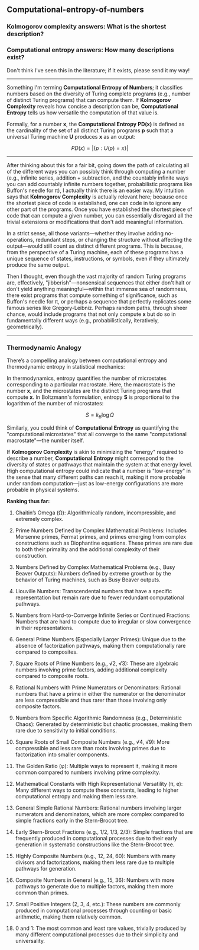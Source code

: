 ## Computational-entropy-of-numbers

### Kolmogorov complexity answers: What is the shortest description?  
### Computational entropy answers: How many descriptions exist?

Don't think I've seen this in the literature; if it exists, please send it my way!

---

Something I'm terming **Computational Entropy of Numbers**; it classifies numbers based on the diversity of Turing complete programs (e.g., number of distinct Turing programs) that can compute them. If **Kolmogorov Complexity** reveals how concise a description can be, **Computational Entropy** tells us how versatile the computation of that value is.

Formally, for a number **x**, the **Computational Entropy** **PD(x)** is defined as the cardinality of the set of all distinct Turing programs **p** such that a universal Turing machine **U** produces **x** as an output:

$$
PD(x) = |\{ p : U(p) = x \}|
$$

---

After thinking about this for a fair bit, going down the path of calculating all of the different ways you can possibly think through computing a number (e.g., infinite series, addition + subtraction, and the countably infinite ways you can add countably infinite numbers together, probabilistic programs like Buffon's needle for π), I actually think there is an easier way. My intuition says that **Kolmogorov Complexity** is actually relevant here; because once the shortest piece of code is established, one can code in to ignore any other part of the programs. Once you have established the shortest piece of code that can compute a given number, you can essentially disregard all the trivial extensions or modifications that don't add meaningful information. 

In a strict sense, all those variants—whether they involve adding no-operations, redundant steps, or changing the structure without affecting the output—would still count as distinct different programs. This is because, from the perspective of a Turing machine, each of these programs has a unique sequence of states, instructions, or symbols, even if they ultimately produce the same output.

Then I thought, even though the vast majority of random Turing programs are, effectively, "jibberish"—nonsensical sequences that either don't halt or don't yield anything meaningful—within that immense sea of randomness, there exist programs that compute something of significance, such as Buffon's needle for π, or perhaps a sequence that perfectly replicates some famous series like Gregory-Leibniz. Perhaps random paths, through sheer chance, would include programs that not only compute **x** but do so in fundamentally different ways (e.g., probabilistically, iteratively, geometrically).

---

### Thermodynamic Analogy

There’s a compelling analogy between computational entropy and thermodynamic entropy in statistical mechanics:

In thermodynamics, entropy quantifies the number of microstates corresponding to a particular macrostate. Here, the macrostate is the number **x**, and the microstates are the distinct Turing programs that compute **x**. In Boltzmann's formulation, entropy **S** is proportional to the logarithm of the number of microstates:

$$
S = k_B \log \Omega
$$

Similarly, you could think of **Computational Entropy** as quantifying the "computational microstates" that all converge to the same "computational macrostate"—the number itself.

If **Kolmogorov Complexity** is akin to minimizing the "energy" required to describe a number, **Computational Entropy** might correspond to the diversity of states or pathways that maintain the system at that energy level. High computational entropy could indicate that a number is "low-energy" in the sense that many different paths can reach it, making it more probable under random computation—just as low-energy configurations are more probable in physical systems.


**Ranking thus far:**
1. Chaitin’s Omega (Ω): Algorithmically random, incompressible, and extremely complex.

2. Prime Numbers Defined by Complex Mathematical Problems: Includes Mersenne primes, Fermat primes, and primes emerging from complex constructions such as Diophantine equations. These primes are rare due to both their primality and the additional complexity of their construction.

3. Numbers Defined by Complex Mathematical Problems (e.g., Busy Beaver Outputs): Numbers defined by extreme growth or by the behavior of Turing machines, such as Busy Beaver outputs.

4. Liouville Numbers: Transcendental numbers that have a specific representation but remain rare due to fewer redundant computational pathways.

5. Numbers from Hard-to-Converge Infinite Series or Continued Fractions: Numbers that are hard to compute due to irregular or slow convergence in their representations.

6. General Prime Numbers (Especially Larger Primes): Unique due to the absence of factorization pathways, making them computationally rare compared to composites.

7. Square Roots of Prime Numbers (e.g., √2, √3): These are algebraic numbers involving prime factors, adding additional complexity compared to composite roots.

8. Rational Numbers with Prime Numerators or Denominators: Rational numbers that have a prime in either the numerator or the denominator are less compressible and thus rarer than those involving only composite factors.

9. Numbers from Specific Algorithmic Randomness (e.g., Deterministic Chaos): Generated by deterministic but chaotic processes, making them rare due to sensitivity to initial conditions.

10. Square Roots of Small Composite Numbers (e.g., √4, √9): More compressible and less rare than roots involving primes due to factorization into smaller components.

11. The Golden Ratio (φ): Multiple ways to represent it, making it more common compared to numbers involving prime complexity.

12. Mathematical Constants with High Representational Versatility (π, e): Many different ways to compute these constants, leading to higher computational entropy and making them less rare.

13. General Simple Rational Numbers: Rational numbers involving larger numerators and denominators, which are more complex compared to simple fractions early in the Stern-Brocot tree.

14. Early Stern-Brocot Fractions (e.g., 1/2, 1/3, 2/3): Simple fractions that are frequently produced in computational processes due to their early generation in systematic constructions like the Stern-Brocot tree.

15. Highly Composite Numbers (e.g., 12, 24, 60): Numbers with many divisors and factorizations, making them less rare due to multiple pathways for generation.

16. Composite Numbers in General (e.g., 15, 36): Numbers with more pathways to generate due to multiple factors, making them more common than primes.

17. Small Positive Integers (2, 3, 4, etc.): These numbers are commonly produced in computational processes through counting or basic arithmetic, making them relatively common.

18. 0 and 1: The most common and least rare values, trivially produced by many different computational processes due to their simplicity and universality.


